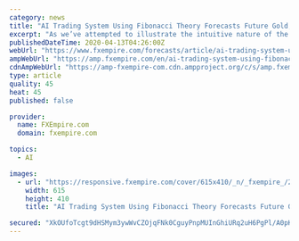 ```yaml
---
category: news
title: "AI Trading System Using Fibonacci Theory Forecasts Future Gold, Silver & Stock prices – Part IV"
excerpt: "As we’ve attempted to illustrate the intuitive nature of the Adaptive Fibonacci Price Modeling system we as one of the tools to help us understand the markets and price setups, we now want to more clearly illustrate other components of the current global economic environment. We want to illustrate just how deep the current price move ..."
publishedDateTime: 2020-04-13T04:26:00Z
webUrl: "https://www.fxempire.com/forecasts/article/ai-trading-system-using-fibonacci-theory-forecasts-future-gold-silver-stock-prices-part-iv-643630"
ampWebUrl: "https://amp.fxempire.com/en/ai-trading-system-using-fibonacci-theory-forecasts-future-gold-silver-stock-prices-part-iv/643630"
cdnAmpWebUrl: "https://amp-fxempire-com.cdn.ampproject.org/c/s/amp.fxempire.com/en/ai-trading-system-using-fibonacci-theory-forecasts-future-gold-silver-stock-prices-part-iv/643630"
type: article
quality: 45
heat: 45
published: false

provider:
  name: FXEmpire.com
  domain: fxempire.com

topics:
  - AI

images:
  - url: "https://responsive.fxempire.com/cover/615x410/_n/_fxempire_/2020/03/Gold-Chart-4.jpg"
    width: 615
    height: 410
    title: "AI Trading System Using Fibonacci Theory Forecasts Future Gold, Silver & Stock prices – Part IV"

secured: "XkOUfoTcgt9dHSMym3ywWvCZOjqFNk0CguyPnpMUInGhiURq2uH6PgPl/A0pKHHN1fDVcoObXukcIa3aP2PdXDpeYD8tSvCMUd1SLjfq5SoUT8cjWZS6W1jRXDnGA1zZ9Chlu/YLvxtPstJn/YduDV0NPmUOPoUSU0YJfm6q6IVQLY92b+T5iAjix/tRm20zbxWEtIQeCKOnlPOios16GqEO6K+ZfLjgei1VC/x32zhd8t2wq4xaIJgImro5jgibE3ecwA0tekWTTxv3nEd7q0s2YyQb4afoxO3P2VZMJqt099sOAPPUh5D8Q9WbXwR+R3gxWfH+VdxOzjGw+0uiU+HoSx65Cy99BHw11XVkxnS2KDn6uG2noaA84QtNUDP6Fr1RDAywe9XcNNsPNHpL7l9tZLQlV9sd2YddP5jOfOGtf2AZBwUZt/KHUYoybt5jhEFh9vsa0MTDsTAlFyN2M6b8uKTnjEImVkgRU4BUVw0=;8YnKd9WhtgTF4KEqb50erw=="
---
```


